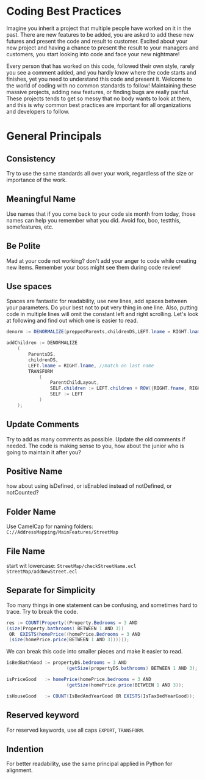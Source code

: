 # Coding Best Practices

Imagine you inherit a project that multiple people have worked on it in the past. There are new features to be added, you are asked to add these new futures and present the code and result to customer. Excited about your new project and having a chance to present the result to your managers and customers, you start looking into code and face your new nightmare!

Every person that has worked on this code, followed their own style, rarely you see a comment added, and you hardly know where the code starts and finishes, yet you need to understand this code and present it. Welcome to the world of coding with no common standards to follow!
Maintaining these massive projects, adding new features, or finding bugs are really painful. These projects tends to get so messy that no body wants to look at them, and this is why common best practices are important for all organizations and developers to follow.

# General Principals

## Consistency

Try to use the same standards all over your work, regardless of the size or importance of the work.

## Meaningful Name

Use names that if you come back to your code six month from today, those names can help you remember what you did. Avoid foo, boo, testthis, somefeatures, etc.

## Be Polite

Mad at your code not working? don't add your anger to code while creating new items. Remember your boss might see them during code review!

## Use spaces

Spaces are fantastic for readability, use new lines, add spaces between your parameters. Do your best not to put very thing in one line. Also, putting code in multiple lines will omit the constant left and right scrolling. Let's look at following and find out which one is easier to read.

```java
denorm := DENORMALIZE(preppedParents,childrenDS,LEFT.lname = RIGHT.lname,TRANSFORM(ParentChildLayout1,SELF.children := LEFT.children + ROW({RIGHT.fname, RIGHT.age}, EmbeddedChildLayout),SELF := LEFT));
```

```java
addChildren := DENORMALIZE
    (
        ParentsDS,
        childrenDS,
        LEFT.lname = RIGHT.lname, //match on last name
        TRANSFORM
            (
                ParentChildLayout,
                SELF.children := LEFT.children + ROW({RIGHT.fname, RIGHT.age}, EmbeddedChildLayout),
                SELF := LEFT
            )
    );
```

## Update Comments

Try to add as many comments as possible. Update the old comments if needed. The code is making sense to you, how about the junior who is going to maintain it after you?

## Positive Name

how about using isDefined, or isEnabled instead of notDefined, or notCounted?

## Folder Name

Use CamelCap for naming folders:
`C://AddressMapping/MainFeatures/StreetMap`

## File Name

start wit lowercase:
`StreetMap/checkStreetName.ecl`
`StreetMap/addNewStreet.ecl`

## Separate for Simplicity

Too many things in one statement can be confusing, and sometimes hard to trace. Try to break the code.

```java
res := COUNT(Property((Property.Bedrooms = 3 AND
(size(Property.bathrooms) BETWEEN 1 AND 3))
 OR  EXISTS(homePrice((homePrice.Bedrooms = 3 AND
 (size(homePrice.price)BETWEEN 1 AND 3))))));
```

We can break this code into smaller pieces and make it easier to read.

```java
isBedBathGood := propertyDS.bedrooms = 3 AND
                      (getSize(propertyDS.bathrooms) BETWEEN 1 AND 3);

isPriceGood   := homePrice(homePrice.bedrooms = 3 AND
                      (getSize(homePrice.price)BETWEEN 1 AND 3));

isHouseGood   := COUNT(IsBedAndYearGood OR EXISTS(IsTaxBedYearGood));
```

## Reserved keyword

For reserved keywords, use all caps `EXPORT`, `TRANSFORM`.

## Indention

For better readability, use the same principal applied in Python for alignment.
